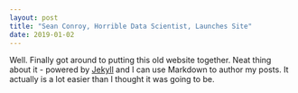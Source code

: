 ```yaml
---
layout: post
title: "Sean Conroy, Horrible Data Scientist, Launches Site"
date: 2019-01-02
---
```


Well. Finally got around to putting this old website together. Neat thing about it - powered by [Jekyll](http://jekyllrb.com) and I can use Markdown to author my posts. It actually is a lot easier than I thought it was going to be.
